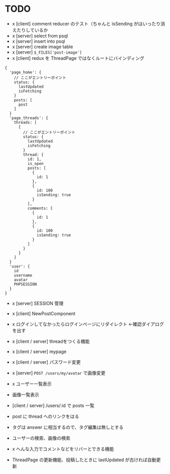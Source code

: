 # TODO
- x [client] comment reducer のテスト（ちゃんと isSending がはいったり消えたりしているか
- x [server] select from psql
- x [server] insert into psql
- x [server] create image table
- x [server] `$_FILES['post-image']`
- x [client] redux を ThreadPage ではなくルートにバインディング
```
{
  'page_home': {
    // ここがエントリーポイント
    status: {
      lastUpdated
      isFetching
    }
    posts: [
      post
    ]
  }
  'page_threads': {
    threads: [
      {
        // ここがエントリーポイント
        status: {
          lastUpdated
          isFetching
        }
        thread: {
          id: 1,
          is_open
          posts: [
            {
              id: 1
            },
            {
              id: 100
              isSending: true
            }
          ],
          comments: [
            {
              id: 1
            },
            {
              id: 100
              isSending: true
            }
          ]
        }
      }
    ]
  }
  'user': {
    id
    username
    avatar
    PHPSESSION
  }
}
```
- x [server] SESSION 管理
- x [client] NewPostComponent
- x ログインしてなかったらログインページにリダイレクト ←確認ダイアログを出す
- x [client / server] threadをつくる機能
- x [client / server] mypage
- x [client / server] パスワード変更
- x [server] `POST /users/my/avatar` で画像変更
- x ユーザー一覧表示
- 画像一覧表示
- [client / server] /users/:id で posts 一覧
- post に thread へのリンクをはる
- タグは answer に相当するので、タグ編集は無しとする
- ユーザーの検索、画像の検索 
- x へんな入力でコメントなどをリバーとできる機能

- ThreadPage の更新機能、投稿したときに lastUpdated が古ければ自動更新
